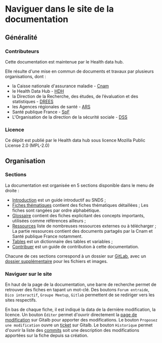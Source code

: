 # Naviguer dans le site de la documentation
<!-- SPDX-License-Identifier: MPL-2.0 -->

## Généralité
### Contributeurs 

Cette documentation est maintenue par le Health data hub.

Elle résulte d'une mise en commun de documents et travaux par plusieurs organisations, dont :
- la Caisse nationale d'assurance maladie - [Cnam](https://www.ameli.fr/)
- le Health Data Hub - [HDH](https://www.health-data-hub.fr)
- la Direction de la Recherche, des études, de l’évaluation et des statistiques - 
[DREES](https://drees.solidarites-sante.gouv.fr/etudes-et-statistiques/la-drees/)
- les Agences régionales de santé - [ARS](https://www.ars.sante.fr/)
- Santé publique France - [SpF](https://www.santepubliquefrance.fr/)
- L'Organisation de la direction de la sécurité sociale - [DSS](https://solidarites-sante.gouv.fr/ministere/organisation/organisation-des-directions-et-services/article/organisation-de-la-direction-de-la-securite-sociale-dss)

### Licence

Ce dépôt est publié par le Health data hub sous 
licence Mozilla Public License 2.0 (MPL-2.0)

## Organisation

### Sections
La documentation est organisée en 5 sections disponible dans le menu de droite :
- [Introduction](../../introduction/README.md) est un guide introductif au SNDS ;
- [Fiches thématiques](../../fiches/README.md) contient des fiches thématiques détaillées ; Les fiches sont rangées par ordre alphabétique.
- [Glossaire](../../glossaire/README.md) contient des fiches explicitant des concepts importants, utilisées comme références ailleurs ;
- [Ressources](../../ressources/README.md) liste de nombreuses ressources externes ou à télécharger ; La partie ressources contient des documents partagés par la Cnam et Santé publique France notamment. 
- [Tables](../../tables/README.md) est un dictionnaire des tables et variables ;
- [Contribuer](../../contribuer/README.md) est un guide de contribution à cette documentation.

Chacune de ces sections correspond à un dossier sur [GitLab](https://gitlab.com/healthdatahub/documentation-snds), avec un [dossier supplémentaire](https://gitlab.com/healthdatahub/documentation-snds/-/tree/master/files) pour les fichiers et images.

### Naviguer sur le site

En haut de la page de la documentation, une barre de recherche permet de retrouver des fiches en tapant un mot-clé. Des boutons `Forum entraide`, `Dico interactif`, `Groupe Meetup`, `Gitlab` permettent de se rediriger vers les sites respectifs. 

 En bas de chaque fiche, il est indiqué la data de la dernière modification, la licence. Un bouton `Éditer` permet d'ouvrir directement la [page de modification](Modifier_une_fiche.md) sur Gitalb pour apporter des modifications. Le bouton `Proposez une modification` ouvre un [ticket](Ticket.md) sur Gitalb. Le bouton `Historique` permet d'ouvrir la liste des [commits](Introduction_Gitlab.md#naviguer-dans-gitlab) soit une description des modifications apportées sur la fiche depuis sa création. 